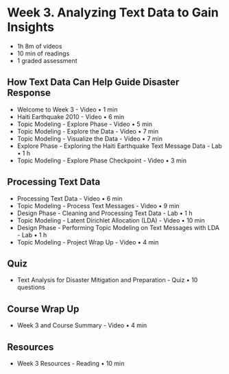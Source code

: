 # Week 3. Analyzing Text Data to Gain Insights

* 1h 8m of videos
* 10 min of readings
* 1 graded assessment

## How Text Data Can Help Guide Disaster Response
* Welcome to Week 3 - Video • 1 min
* Haiti Earthquake 2010 - Video • 6 min
* Topic Modeling - Explore Phase - Video • 5 min
* Topic Modeling - Explore the Data - Video • 7 min
* Topic Modeling - Visualize the Data - Video • 7 min
* Explore Phase - Exploring the Haiti Earthquake Text Message Data - Lab • 1 h
* Topic Modeling - Explore Phase Checkpoint - Video • 3 min

## Processing Text Data
* Processing Text Data - Video • 6 min
* Topic Modeling - Process Text Messages - Video • 9 min
* Design Phase - Cleaning and Processing Text Data - Lab • 1 h
* Topic Modeling - Latent Dirichlet Allocation (LDA) - Video • 10 min
* Design Phase - Performing Topic Modeling on Text Messages with LDA - Lab • 1 h
* Topic Modeling - Project Wrap Up - Video • 4 min

## Quiz
* Text Analysis for Disaster Mitigation and Preparation - Quiz • 10 questions

## Course Wrap Up
* Week 3 and Course Summary - Video • 4 min

## Resources
* Week 3 Resources - Reading • 10 min